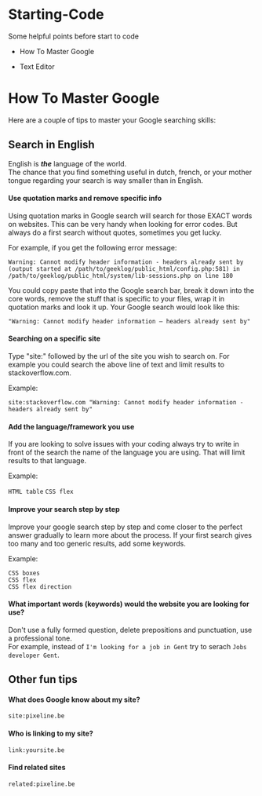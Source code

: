 # Starting-Code

Some helpful points before start to code

* How To Master Google

* Text Editor

# How To Master Google

Here are a couple of tips to master your Google searching skills:

## Search in English

English is **_the_** language of the world.  
The chance that you find something useful in dutch, french, or your mother tongue regarding your search is way smaller than in English.

#### Use quotation marks and remove specific info

Using quotation marks in Google search will search for those EXACT words on websites. This can be very handy when looking for error codes. But always do a first search without quotes, sometimes you get lucky.

For example, if you get the following error message:

```
Warning: Cannot modify header information - headers already sent by (output started at /path/to/geeklog/public_html/config.php:581) in /path/to/geeklog/public_html/system/lib-sessions.php on line 180
```

You could copy paste that into the Google search bar, break it down into the core words, remove the stuff that is specific to your files,
wrap it in quotation marks and look it up. Your Google search would look like this:

```
"Warning: Cannot modify header information – headers already sent by"
```
#### Searching on a specific site

Type "site:" followed by the url of the site you wish to search on.
For example you could search the above line of text and limit results to stackoverflow.com.

Example:

```
site:stackoverflow.com "Warning: Cannot modify header information - headers already sent by"
```

#### Add the language/framework you use

If you are looking to solve issues with your coding always try to write in front of the search the name of the language you are using. That will limit results to that language.

Example:

`HTML table` 
`CSS flex`   

#### Improve your search step by step

Improve your google search step by step and come closer to the perfect answer gradually to learn more about the process. If your first search gives too many and too generic results, add some keywords.

Example:

```
CSS boxes
CSS flex
CSS flex direction
```

#### What important words (keywords) would the website you are looking for use?

Don't use a fully formed question, delete prepositions and punctuation, use a professional tone.  
For example, instead of `I'm looking for a job in Gent` try to serach `Jobs developer Gent`.

## Other fun tips

#### What does Google know about my site?

```
site:pixeline.be
```

#### Who is linking to my site?

```
link:yoursite.be
```

#### Find related sites

```
related:pixeline.be
```

